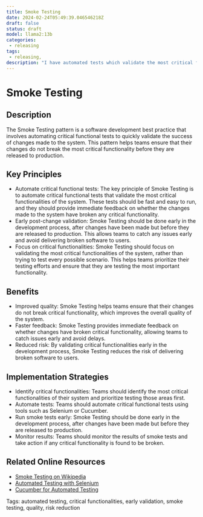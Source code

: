 ```yaml
---
title: Smoke Testing
date: 2024-02-24T05:49:39.046546218Z
draft: false
status: draft
model: llama2:13b
categories: 
 - releasing
tags: 
 - releasing, 
description: "I have automated tests which validate the most critical functionalities, enabling early post change validation."
---
```



Smoke Testing
================

Description
-----------

The Smoke Testing pattern is a software development best practice that involves automating critical functional tests to quickly validate the success of changes made to the system. This pattern helps teams ensure that their changes do not break the most critical functionality before they are released to production.

Key Principles
---------------

* Automate critical functional tests: The key principle of Smoke Testing is to automate critical functional tests that validate the most critical functionalities of the system. These tests should be fast and easy to run, and they should provide immediate feedback on whether the changes made to the system have broken any critical functionality.
* Early post-change validation: Smoke Testing should be done early in the development process, after changes have been made but before they are released to production. This allows teams to catch any issues early and avoid delivering broken software to users.
* Focus on critical functionalities: Smoke Testing should focus on validating the most critical functionalities of the system, rather than trying to test every possible scenario. This helps teams prioritize their testing efforts and ensure that they are testing the most important functionality.

Benefits
--------

* Improved quality: Smoke Testing helps teams ensure that their changes do not break critical functionality, which improves the overall quality of the system.
* Faster feedback: Smoke Testing provides immediate feedback on whether changes have broken critical functionality, allowing teams to catch issues early and avoid delays.
* Reduced risk: By validating critical functionalities early in the development process, Smoke Testing reduces the risk of delivering broken software to users.

Implementation Strategies
-------------------------

* Identify critical functionalities: Teams should identify the most critical functionalities of their system and prioritize testing those areas first.
* Automate tests: Teams should automate critical functional tests using tools such as Selenium or Cucumber.
* Run smoke tests early: Smoke Testing should be done early in the development process, after changes have been made but before they are released to production.
* Monitor results: Teams should monitor the results of smoke tests and take action if any critical functionality is found to be broken.

Related Online Resources
-------------------------

* [Smoke Testing on Wikipedia](https://en.wikipedia.org/wiki/Smoke_testing)
* [Automated Testing with Selenium](https://www.selenium.dev/documentation/en/intro/)
* [Cucumber for Automated Testing](https://cucumber.io/docs/getting-started/)

Tags: automated testing, critical functionalities, early validation, smoke testing, quality, risk reduction